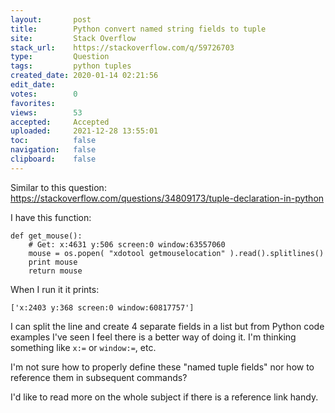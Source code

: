 ```yaml
---
layout:       post
title:        Python convert named string fields to tuple
site:         Stack Overflow
stack_url:    https://stackoverflow.com/q/59726703
type:         Question
tags:         python tuples
created_date: 2020-01-14 02:21:56
edit_date:    
votes:        0
favorites:    
views:        53
accepted:     Accepted
uploaded:     2021-12-28 13:55:01
toc:          false
navigation:   false
clipboard:    false
---
```


Similar to this question: https://stackoverflow.com/questions/34809173/tuple-declaration-in-python

I have this function:

``` 
def get_mouse():
    # Get: x:4631 y:506 screen:0 window:63557060
    mouse = os.popen( "xdotool getmouselocation" ).read().splitlines()
    print mouse
    return mouse
```

When I run it it prints:

``` 
['x:2403 y:368 screen:0 window:60817757']

```

I can split the line and create 4 separate fields in a list but from Python code examples I've seen I feel there is a better way of doing it. I'm thinking something like `x:=` or `window:=`, etc.

I'm not sure how to properly define these "named tuple fields" nor how to reference them in subsequent commands?

I'd like to read more on the whole subject if there is a reference link handy.
